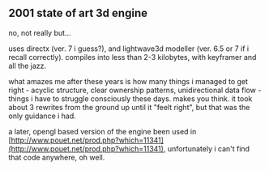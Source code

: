 2001 state of art 3d engine
---------------------------

no, not really but...

uses directx (ver. 7 i guess?), and lightwave3d modeller (ver. 6.5 or 7 if i recall correctly). compiles into less than 2-3 kilobytes, with keyframer and all the jazz.

what amazes me after these years is how many things i managed to get right - acyclic structure, clear ownership patterns, unidirectional data flow - things i have to struggle consciously these days. makes you think. it took about 3 rewrites from the ground up until it "feelt right", but that was the only guidance i had.

a later, opengl based version of the engine been used in [http://www.pouet.net/prod.php?which=11341](http://www.pouet.net/prod.php?which=11341), unfortunately i can't find that code anywhere, oh well.
